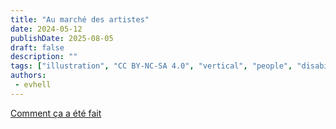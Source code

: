 ```yaml
---
title: "Au marché des artistes"
date: 2024-05-12
publishDate: 2025-08-05
draft: false
description: ""
tags: ["illustration", "CC BY-NC-SA 4.0", "vertical", "people", "disability", "city", "fantastical"]
authors:
 - evhell
---
```


[Comment ça a été fait](https://www.evhell.fr/solarpunk-participation-au-weekandart/)
